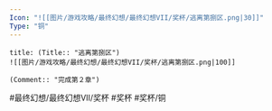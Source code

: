 ```yaml
---
Icon: "![[图片/游戏攻略/最终幻想/最终幻想VII/奖杯/逃离第捌区.png|30]]"
Type: "铜"
---
```

```ad-common-bronze-trophy
title: (Title:: "逃离第捌区")
![[图片/游戏攻略/最终幻想/最终幻想VII/奖杯/逃离第捌区.png|100]]

(Comment:: "完成第２章")
```

#最终幻想/最终幻想VII/奖杯 #奖杯 #奖杯/铜

